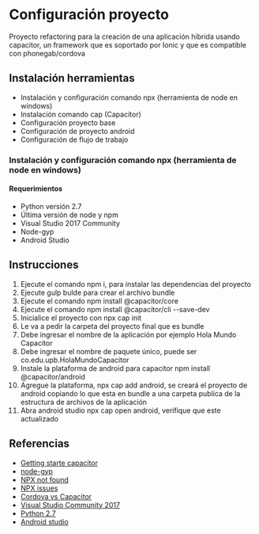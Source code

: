 # Configuración proyecto

Proyecto refactoring para la creación de una aplicación híbrida usando capacitor, un framework que es soportado por Ionic y que es compatible con phonegab/cordova

## Instalación herramientas

- Instalación y configuración comando npx (herramienta de node en windows)
- Instalación comando cap (Capacitor)
- Configuración proyecto base
- Configuración de proyecto android
- Configuración de flujo de trabajo

### Instalación y configuración comando npx (herramienta de node en windows)

#### Requerimientos

- Python versión 2.7
- Última versión de node y npm
- Visual Studio 2017 Community
- Node-gyp
- Android Studio

## Instrucciones

1. Ejecute el comando npm i, para instalar las dependencias del proyecto
2. Ejecute gulp bulde para crear el archivo bundle
3. Ejecute el comando npm install @capacitor/core
4. Ejecute el comando npm install @capacitor/cli --save-dev
5. Inicialice el proyecto con npx cap init
6. Le va a pedir la carpeta del proyecto final que es bundle
7. Debe ingresar el nombre de la aplicación por ejemplo Hola Mundo Capacitor
8. Debe ingresar el nombre de paquete único, puede ser co.edu.upb.HolaMundoCapacitor
9. Instale la plataforma de android para capacitor npm install @capacitor/android
10. Agregue la plataforma, npx cap add android, se creará el proyecto de android copiando lo que esta en bundle a una carpeta publica de la estructura de archivos de la aplicación
11. Abra android studio npx cap open android, verifique que este actualizado

## Referencias

- [Getting starte capacitor](https://capacitorjs.com/docs/getting-started)
- [node-gyp](https://github.com/nodejs/node-gyp)
- [NPX not found](https://stackoverflow.com/questions/49894620/npx-command-not-found)
- [NPX issues](https://github.com/zkat/npx/issues/146)
- [Cordova vs Capacitor](https://ionicframework.com/resources/articles/capacitor-vs-cordova-modern-hybrid-app-development)
- [Visual Studio Community 2017](https://visualstudio.microsoft.com/es/vs/older-downloads/)
- [Python 2.7](https://www.python.org/downloads/)
- [Android studio](https://developer.android.com/studio)
